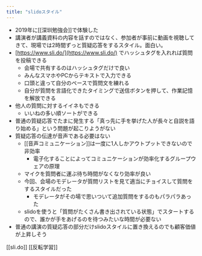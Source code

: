 ```yaml
---
title: "slidoスタイル"
---
```


- 2019年に[[深圳勉強会]]で体験した
- 講演者が講義資料の内容を話すのではなく、参加者が事前に動画を視聴してきて、現場では2時間ずっと質疑応答をするスタイル。面白い。
- [https://www.sli.do/](https://www.sli.do/) でハッシュタグを入れれば質問を投稿できる
    - 会場で共有するのはハッシュタグだけで良い
    - みんなスマホやPCからテキストで入力できる
    - 口頭と違って自分のペースで質問文を練れる
    - 自分が質問を言語化できたタイミングで送信ボタンを押して、作業記憶を解放できる
- 他人の質問に対するイイネもできる
    - いいねの多い順ソートができる
- 普通の質疑応答でたまに発生する「真っ先に手を挙げた人が長々と自説を語り始める」という問題が起こりようがない
- 質疑応答の伝達が音声である必要はない
    - [[音声コミュニケーション]]は一度に1人しかアウトプットできないので非効率
        - 電子化することによってコミュニケーションが効率化するグループウェアの原理
    - マイクを質問者に運ぶ待ち時間がなくなり効率が良い
    - 今回、会場のモデレータが質問リストを見て適当にチョイスして質問をするスタイルだった
        - モデレータがその場で思いついて追加質問をするのもパラパラあった
    - slidoを使うと「質問がたくさん書き出されている状態」でスタートするので、誰かが手をあげるのを待つみたいな時間が必要ない
- 普通の講演の質疑応答の部分だけslidoスタイルに置き換えるのでも顧客価値が上昇しそう

[[sli.do]]
[[反転学習]]
